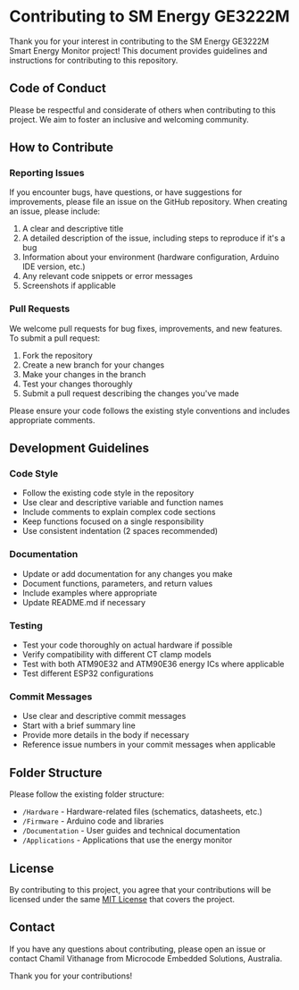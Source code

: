 # Contributing to SM Energy GE3222M

Thank you for your interest in contributing to the SM Energy GE3222M Smart Energy Monitor project! This document provides guidelines and instructions for contributing to this repository.

## Code of Conduct

Please be respectful and considerate of others when contributing to this project. We aim to foster an inclusive and welcoming community.

## How to Contribute

### Reporting Issues

If you encounter bugs, have questions, or have suggestions for improvements, please file an issue on the GitHub repository. When creating an issue, please include:

1. A clear and descriptive title
2. A detailed description of the issue, including steps to reproduce if it's a bug
3. Information about your environment (hardware configuration, Arduino IDE version, etc.)
4. Any relevant code snippets or error messages
5. Screenshots if applicable

### Pull Requests

We welcome pull requests for bug fixes, improvements, and new features. To submit a pull request:

1. Fork the repository
2. Create a new branch for your changes
3. Make your changes in the branch
4. Test your changes thoroughly
5. Submit a pull request describing the changes you've made

Please ensure your code follows the existing style conventions and includes appropriate comments.

## Development Guidelines

### Code Style

- Follow the existing code style in the repository
- Use clear and descriptive variable and function names
- Include comments to explain complex code sections
- Keep functions focused on a single responsibility
- Use consistent indentation (2 spaces recommended)

### Documentation

- Update or add documentation for any changes you make
- Document functions, parameters, and return values
- Include examples where appropriate
- Update README.md if necessary

### Testing

- Test your code thoroughly on actual hardware if possible
- Verify compatibility with different CT clamp models
- Test with both ATM90E32 and ATM90E36 energy ICs where applicable
- Test different ESP32 configurations

### Commit Messages

- Use clear and descriptive commit messages
- Start with a brief summary line
- Provide more details in the body if necessary
- Reference issue numbers in your commit messages when applicable

## Folder Structure

Please follow the existing folder structure:

- `/Hardware` - Hardware-related files (schematics, datasheets, etc.)
- `/Firmware` - Arduino code and libraries
- `/Documentation` - User guides and technical documentation
- `/Applications` - Applications that use the energy monitor

## License

By contributing to this project, you agree that your contributions will be licensed under the same [MIT License](LICENSE) that covers the project.

## Contact

If you have any questions about contributing, please open an issue or contact Chamil Vithanage from Microcode Embedded Solutions, Australia.

Thank you for your contributions!